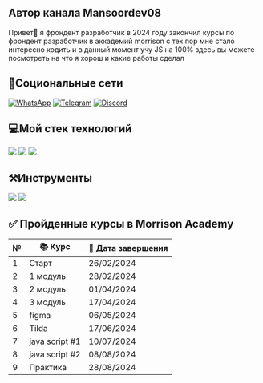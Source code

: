 ## Автор канала Mansoordev08

Привет👋 я фрондент разработчик в 2024 году закончил курсы по фрондент разработчик в аккадемий morrison с тех пор мне стало интересно кодить и в данный момент учу JS на 100% здесь вы можете посмотреть на что я хорош и какие работы сделал 

## 🛜Социональные сети

[![WhatsApp](https://img.shields.io/badge/WhatsApp-25D366?style=for-the-badge&logo=whatsapp&logoColor=white)](https://wa.me/77763213497?text=здраствуйте!)  [![Telegram](https://img.shields.io/badge/Telegram-2CA5E0?style=for-the-badge&logo=telegram&logoColor=white)](https://t.me/kokos334)  [![Discord](https://img.shields.io/badge/Discord-5865F2?style=for-the-badge&logo=discord&logoColor=white)](https://discord.com/users/1155559006010626200)

## 💻Мой стек технологий

<img src="https://img.shields.io/badge/HTML-287233?style=for-the-badge&logo=html5&logoColor=white">     <img src="https://img.shields.io/badge/CSS-287233?style=for-the-badge&logo=css3&logoColor=white">  <img src="https://img.shields.io/badge/JS-287233?style=for-the-badge&logo=javascript&logoColor=white"> 
## ⚒️Инструменты 

<img src="https://img.shields.io/badge/Tilda-287233?style=for-the-badge&logo=tildapublishing&logoColor=white">  <img src="https://img.shields.io/badge/figma-287233?style=for-the-badge&logo=figma&logoColor=white">

## ✅ Пройденные курсы в Morrison Academy  

| №  | 📚 Курс                             | 📆 Дата завершения           |
|----|------------------------------------|--------------------------------|
| 1  | Старт                              |   26/02/2024    |
| 2  | 1 модуль                          |   28/02/2024   |
| 3  | 2 модуль                          | 01/04/2024 |
| 4  | 3 модуль                          |       17/04/2024       |
| 5 | figma                        |            06/05/2024      |
| 6  | Tilda                       |       17/06/2024       |
| 7  |java script #1                     |       10/07/2024       |
| 8  |  java script #2                           |       08/08/2024       |
| 9  | Практика                         |       28/08/2024       |
